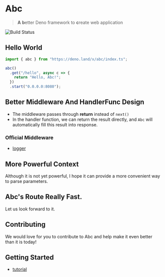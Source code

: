 # Abc

> **A** **b**etter Deno framework to **c**reate web application

![Build Status](https://api.travis-ci.org/zhmushan/abc.svg?branch=master)

## Hello World

```ts
import { abc } from "https://deno.land/x/abc/index.ts";

abc()
  .get("/hello", async c => {
    return "Hello, Abc!";
  })
  .start("0.0.0.0:8080");
```

## Better Middleware And HandlerFunc Design

- The middleware passes through **return** instead of `next()`
- In the handler function, we can return the result directly, and `Abc` will automatically fill this result into response.

### Official Middleware

- [logger](https://github.com/zhmushan/abc_logger)

## More Powerful Context

Although it is not yet powerful, I hope it can provide a more convenient way to parse parameters.

## Abc's Route Really Fast.

Let us look forward to it.

## Contributing

We would love for you to contribute to Abc and help make it even better than it is today!

## Getting Started

- [tutorial](https://github.com/zhmushan/abc/wiki)
